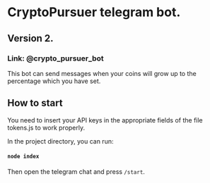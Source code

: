 # CryptoPursuer telegram bot.

## Version 2.
### Link: @crypto_pursuer_bot

This bot can send messages when your coins will grow up to the percentage which you have set.

## How to start

You need to insert your API keys in the appropriate fields of the file tokens.js to work properly.

In the project directory, you can run:
#### `node index`

Then open the telegram chat and press `/start`.
